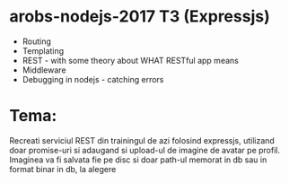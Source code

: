 # arobs-nodejs-2017 T3 (Expressjs)
* Routing
* Templating
* REST - with some theory about WHAT RESTful app means
* Middleware
* Debugging in nodejs - catching errors

# Tema:
Recreati serviciul REST din trainingul de azi folosind expressjs, utilizand doar promise-uri si adaugand si upload-ul de imagine de avatar pe profil.
Imaginea va fi salvata fie pe disc si doar path-ul memorat in db sau in format binar in db, la alegere